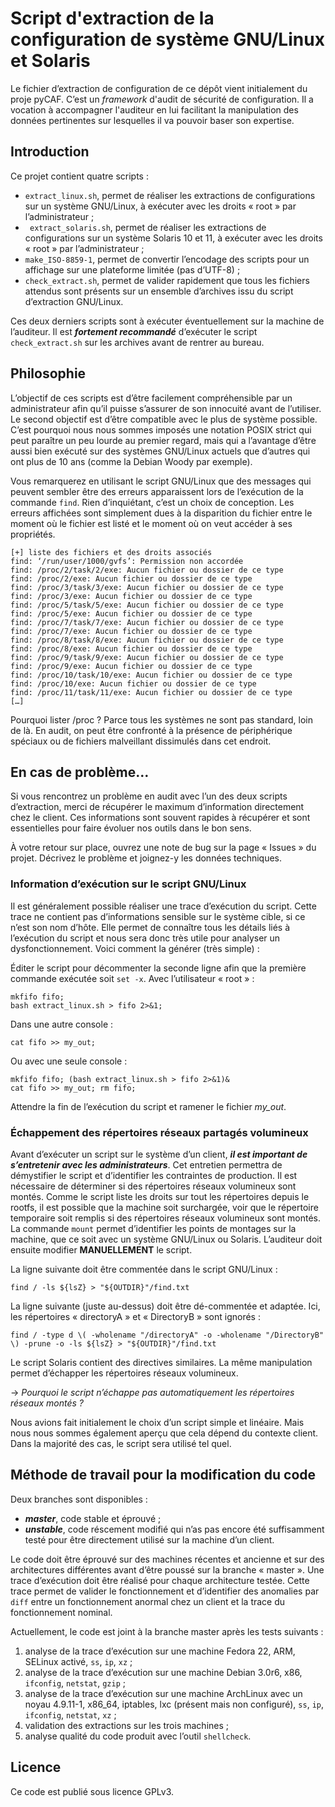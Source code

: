 # Script d'extraction de la configuration de système GNU/Linux et Solaris

Le fichier d’extraction de configuration de ce dépôt vient initialement du proje pyCAF. C’est un *framework* d'audit de sécurité de configuration. Il a vocation à accompagner l'auditeur en lui facilitant la manipulation des données pertinentes sur lesquelles il va pouvoir baser son expertise.

## Introduction

Ce projet contient quatre scripts :
* `extract_linux.sh`, permet de réaliser les extractions de configurations sur un système GNU/Linux, à exécuter avec les droits « root » par l’administrateur ;
* ` extract_solaris.sh`, permet de réaliser les extractions de configurations sur un système Solaris 10 et 11, à exécuter avec les droits « root » par l’administrateur ;
*  `make_ISO-8859-1`, permet de convertir l’encodage des scripts pour un affichage sur une plateforme limitée (pas d’UTF-8) ;
* `check_extract.sh`, permet de valider rapidement que tous les fichiers attendus sont présents sur un ensemble d’archives issu du script d’extraction GNU/Linux.

Ces deux derniers scripts sont à exécuter éventuellement sur la machine de l’auditeur. Il est _**fortement recommandé**_ d’exécuter le script `check_extract.sh` sur les archives avant de rentrer au bureau.

## Philosophie

L’objectif de ces scripts est d’être facilement compréhensible par un administrateur afin qu’il puisse s’assurer de son innocuité avant de l’utiliser. Le second objectif est d’être compatible avec le plus de système possible. C’est pourquoi nous nous sommes imposés une notation POSIX strict qui peut paraître un peu lourde au premier regard, mais qui a l’avantage d’être aussi bien exécuté sur des systèmes GNU/Linux actuels que d’autres qui ont plus de 10 ans (comme la Debian Woody par exemple).

Vous remarquerez en utilisant le script GNU/Linux que des messages qui peuvent sembler être des erreurs apparaissent lors de l’exécution de la commande `find`. Rien d’inquiétant, c’est un choix de conception. Les erreurs affichées sont simplement dues à la disparition du fichier entre le moment où le fichier est listé et le moment où on veut accéder à ses propriétés.

```
[+] liste des fichiers et des droits associés
find: ‘/run/user/1000/gvfs’: Permission non accordée
find: /proc/2/task/2/exe: Aucun fichier ou dossier de ce type
find: /proc/2/exe: Aucun fichier ou dossier de ce type
find: /proc/3/task/3/exe: Aucun fichier ou dossier de ce type
find: /proc/3/exe: Aucun fichier ou dossier de ce type
find: /proc/5/task/5/exe: Aucun fichier ou dossier de ce type
find: /proc/5/exe: Aucun fichier ou dossier de ce type
find: /proc/7/task/7/exe: Aucun fichier ou dossier de ce type
find: /proc/7/exe: Aucun fichier ou dossier de ce type
find: /proc/8/task/8/exe: Aucun fichier ou dossier de ce type
find: /proc/8/exe: Aucun fichier ou dossier de ce type
find: /proc/9/task/9/exe: Aucun fichier ou dossier de ce type
find: /proc/9/exe: Aucun fichier ou dossier de ce type
find: /proc/10/task/10/exe: Aucun fichier ou dossier de ce type
find: /proc/10/exe: Aucun fichier ou dossier de ce type
find: /proc/11/task/11/exe: Aucun fichier ou dossier de ce type
[…]
```
Pourquoi lister /proc ? Parce tous les systèmes ne sont pas standard, loin de là. En audit, on peut être confronté à la présence de périphérique spéciaux ou de fichiers malveillant dissimulés dans cet endroit.

## En cas de problème…

Si vous rencontrez un problème en audit avec l’un des deux scripts d’extraction, merci de récupérer le maximum d’information directement chez le client. Ces informations sont souvent rapides à récupérer et sont essentielles pour faire évoluer nos outils dans le bon sens.

À votre retour sur place, ouvrez une note de bug sur la page « Issues » du projet. Décrivez le problème et joignez-y les données techniques.

### Information d’exécution sur le script GNU/Linux

Il est généralement possible réaliser une trace d’exécution du script. Cette trace ne contient pas d’informations sensible sur le système cible, si ce n’est son nom d’hôte. Elle permet de connaître tous les détails liés à l’exécution du script et nous sera donc très utile pour analyser un dysfonctionnement. Voici comment la générer (très simple) :

Éditer le script pour décommenter la seconde ligne afin que la première commande exécutée soit `set -x`.  Avec l’utilisateur « root » :
```
mkfifo fifo;
bash extract_linux.sh > fifo 2>&1;
```
Dans une autre console :
```
cat fifo >> my_out;
```

Ou avec une seule console :
```
mkfifo fifo; (bash extract_linux.sh > fifo 2>&1)&
cat fifo >> my_out; rm fifo;
```

Attendre la fin de l’exécution du script et ramener le fichier *my_out*.

### Échappement des répertoires réseaux partagés volumineux

Avant d’exécuter un script sur le système d’un client, _**il est important de s’entretenir avec les administrateurs**_. Cet entretien permettra de démystifier le script et d’identifier les contraintes de production. Il est nécessaire de déterminer si des répertoires réseaux volumineux sont montés. Comme le script liste les droits sur tout les répertoires depuis le rootfs, il est possible que la machine soit surchargée, voir que le répertoire temporaire soit remplis si des répertoires réseaux volumineux sont montés.
La commande `mount` permet d’identifier les points de montages sur la machine, que ce soit avec un système GNU/Linux ou Solaris. L’auditeur doit ensuite modifier **MANUELLEMENT** le script.

La ligne suivante doit être commentée dans le script GNU/Linux :
```
find / -ls ${lsZ} > "${OUTDIR}"/find.txt
```

La ligne suivante (juste au-dessus) doit être dé-commentée et adaptée. Ici, les répertoires « directoryA » et « DirectoryB » sont ignorés :
```
find / -type d \( -wholename "/directoryA" -o -wholename "/DirectoryB" \) -prune -o -ls ${lsZ} > "${OUTDIR}"/find.txt
```

Le script Solaris contient des directives similaires. La même manipulation permet d’échapper les répertoires réseaux volumineux.

→ _Pourquoi le script n’échappe pas automatiquement les répertoires réseaux montés ?_

Nous avions fait initialement le choix d’un script simple et linéaire. Mais nous nous sommes également aperçu que cela dépend du contexte client. Dans la majorité des cas, le script sera utilisé tel quel.

## Méthode de travail pour la modification du code

Deux branches sont disponibles : 
* _**master**_, code stable et éprouvé ;
* _**unstable**_, code réscement modifié qui n’as pas encore été suffisamment testé pour être directement utilisé sur la machine d’un client.

Le code doit être éprouvé sur des machines récentes et ancienne et sur des architectures différentes avant d’être poussé sur la branche « master ». Une trace d’exécution doit être réalisé pour chaque architecture testée. Cette trace permet de valider le fonctionnement et d’identifier des anomalies par `diff` entre un fonctionnement anormal chez un client et la trace du fonctionnement nominal.

Actuellement, le code est joint à la branche master après les tests suivants :
1. analyse de la trace d’exécution sur une machine Fedora 22, ARM, SELinux activé, `ss`, `ip`, `xz` ;
2. analyse de la trace d’exécution sur une machine Debian 3.0r6, x86, `ifconfig`, `netstat`, `gzip` ;
3. analyse de la trace d’exécution sur une machine ArchLinux avec un noyau 4.9.11-1, x86_64, iptables, lxc (présent mais non configuré), `ss`, `ip`, `ifconfig`, `netstat`, `xz` ;
4. validation des extractions sur les trois machines ;
5. analyse qualité du code produit avec l’outil `shellcheck`.

## Licence
Ce code est publié sous licence GPLv3.
